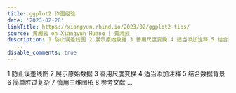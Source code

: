 ```yaml
---
title: ggplot2 作图经验
date: '2023-02-28'
linkTitle: https://xiangyun.rbind.io/2023/02/ggplot2-tips/
source: 黄湘云 on Xiangyun Huang | 黄湘云
description: 1 防止误差线图 2 展示原始数据 3 善用尺度变换 4 适当添加注释 5 结合数据背景 6 简单胜过复杂 7 慎用三维图形 8 参考文献
  ...
disable_comments: true
---
```

1 防止误差线图 2 展示原始数据 3 善用尺度变换 4 适当添加注释 5 结合数据背景 6 简单胜过复杂 7 慎用三维图形 8 参考文献 ...